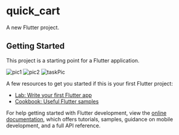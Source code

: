 # quick_cart

A new Flutter project.

## Getting Started

This project is a starting point for a Flutter application.


![pic1](https://user-images.githubusercontent.com/71689069/186647006-c4463dbd-be95-4a01-bcc6-d68443e2b329.png)
![pic2](https://user-images.githubusercontent.com/71689069/186647015-318cba24-e27d-48a6-8a96-424eceba221b.png)
![taskPic](https://user-images.githubusercontent.com/71689069/187226615-fa76f2f4-8b6f-4b3f-b16a-0a48432108b6.png)




A few resources to get you started if this is your first Flutter project:

- [Lab: Write your first Flutter app](https://docs.flutter.dev/get-started/codelab)
- [Cookbook: Useful Flutter samples](https://docs.flutter.dev/cookbook)

For help getting started with Flutter development, view the
[online documentation](https://docs.flutter.dev/), which offers tutorials,
samples, guidance on mobile development, and a full API reference.
